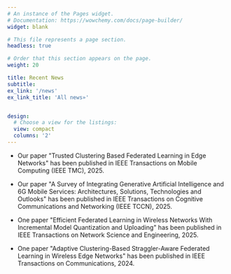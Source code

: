 ```yaml
---
# An instance of the Pages widget.
# Documentation: https://wowchemy.com/docs/page-builder/
widget: blank

# This file represents a page section.
headless: true

# Order that this section appears on the page.
weight: 20

title: Recent News
subtitle:
ex_link: '/news'  
ex_link_title: 'All news»'  


design:
  # Choose a view for the listings:
  view: compact
  columns: '2'
---
```


* Our paper "Trusted Clustering Based Federated Learning in Edge Networks" has been published in IEEE Transactions on Mobile Computing (IEEE TMC), 2025.

* Our paper "A Survey of Integrating Generative Artificial Intelligence and 6G Mobile Services: Architectures, Solutions, Technologies and Outlooks" has been published in IEEE Transactions on Cognitive Communications and Networking (IEEE TCCN), 2025.

* One paper "Efficient Federated Learning in Wireless Networks With Incremental Model Quantization and Uploading" has been published in IEEE Transactions on Network Science and Engineering, 2025.

* One paper "Adaptive Clustering-Based Straggler-Aware Federated Learning in Wireless Edge Networks" has been published in IEEE Transactions on Communications, 2024.
